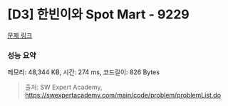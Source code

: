 # [D3] 한빈이와 Spot Mart - 9229 

[문제 링크](https://swexpertacademy.com/main/code/problem/problemDetail.do?contestProbId=AW8Wj7cqbY0DFAXN) 

### 성능 요약

메모리: 48,344 KB, 시간: 274 ms, 코드길이: 826 Bytes



> 출처: SW Expert Academy, https://swexpertacademy.com/main/code/problem/problemList.do